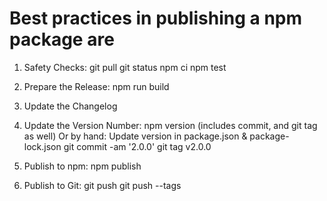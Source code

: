 
# Best practices in publishing a npm package are
1. Safety Checks:
    git pull
    git status
    npm ci
    npm test
2. Prepare the Release:
    npm run build
   
3. Update the Changelog

4. Update the Version Number:
        npm version (includes commit, and git tag as well)
   Or by hand:
     Update version in package.json & package-lock.json
      git commit -am '2.0.0'
      git tag v2.0.0
5. Publish to npm:
    npm publish
6. Publish to Git:
    git push
    git push --tags